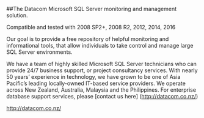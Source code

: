 ##The Datacom Microsoft SQL Server monitoring and management solution.

Compatible and tested with 2008 SP2+, 2008 R2, 2012, 2014, 2016

 

Our goal is to provide a free repository of helpful monitoring and informational tools, that allow individuals to take control and manage large SQL Server environments.

We have a team of highly skilled Microsoft SQL Server technicians who can provide 24/7 business support, or project consultancy services. With nearly 50 years’ experience in technology, we have grown to be one of Asia Pacific’s leading locally-owned IT-based service providers. We operate across New Zealand, Australia, Malaysia and the Philippines. For enterprise database support services, please [contact us here] (http://datacom.co.nz/)

http://datacom.co.nz/
